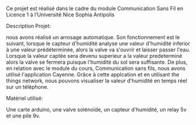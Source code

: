 Ce projet est réalisé dans le cadre du module Communication Sans Fil en Licence 1 à l’Université Nice Sophia Antipolis

Description Projet:

nous avons réalisé un arrosage automatique. Son fonctionnement est le suivant, lorsque le capteur d'humidité analyse une valeur d'humidité inferior à une valeur prédéterminée, alors la valve va s'ouvrir et laisser passer l'eau. Lorsque la valeur captée sera devenu superieur a la valeur predeterminé alors la valve se fermera puisque l'humidité du sol sera suffisante. De plus, en relation avec le module du cours, Communication sans fils, nous avons utilisé l'application Cayenne. Grâce à cette applcation et en utilisant the things network, nous pouvons visualiser la valeur d'humidité en temps réel sur un téléphone.

Matériel utilisé:

Une carte arduino, une valve solénoïde, un capteur d'humidité, un relay 5v et une pile 9v.

